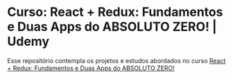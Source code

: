# Curso: React + Redux: Fundamentos e Duas Apps do ABSOLUTO ZERO! | Udemy

Esse repositório contempla os projetos e estudos abordados no curso [React + Redux: Fundamentos e Duas Apps do ABSOLUTO ZERO!](https://www.udemy.com/react-redux-pt/)
